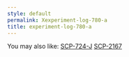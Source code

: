 ```yaml
---
style: default
permalink: Xexperiment-log-780-a
title: experiment-log-780-a
---
```

You may also like:
[SCP-724-J](http://scp-wiki.net/scp-724-j)
[SCP-2167](http://scp-wiki.net/scp-2167)
